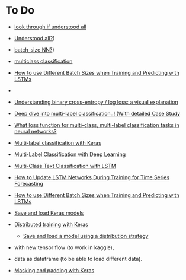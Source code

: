 # To Do

- [look through if understood all](https://courses.fit.cvut.cz/NI-MVI/tutorials/B201/cviceni_2.html)

- [Understood all?](https://courses.fit.cvut.cz/NI-MVI/tutorials/B201/cviceni_4.html))

- [batch_size NN?](https://stats.stackexchange.com/questions/153531/what-is-batch-size-in-neural-network))

- [multiclass classification](https://machinelearningmastery.com/multi-class-classification-tutorial-keras-deep-learning-library/)

- [How to use Different Batch Sizes when Training and Predicting with LSTMs](https://machinelearningmastery.com/use-different-batch-sizes-training-predicting-python-keras/)

- [](https://github.com/tensorflow/tensorflow/issues/34025)

- [Understanding binary cross-entropy / log loss: a visual explanation](https://towardsdatascience.com/understanding-binary-cross-entropy-log-loss-a-visual-explanation-a3ac6025181a)

- [Deep dive into multi-label classification..! (With detailed Case Study](https://towardsdatascience.com/journey-to-the-center-of-multi-label-classification-384c40229bff)

- [What loss function for multi-class, multi-label classification tasks in neural networks?](https://stats.stackexchange.com/questions/207794/what-loss-function-for-multi-class-multi-label-classification-tasks-in-neural-n)

- [Multi-label classification with Keras](https://www.pyimagesearch.com/2018/05/07/multi-label-classification-with-keras/)

- [Multi-Label Classification with Deep Learning](https://machinelearningmastery.com/multi-label-classification-with-deep-learning/)

- [Multi-Class Text Classification with LSTM](https://towardsdatascience.com/multi-class-text-classification-with-lstm-1590bee1bd17)

- [How to Update LSTM Networks During Training for Time Series Forecasting](https://machinelearningmastery.com/update-lstm-networks-training-time-series-forecasting/)

- [How to use Different Batch Sizes when Training and Predicting with LSTMs](https://machinelearningmastery.com/use-different-batch-sizes-training-predicting-python-keras/)

- [Save and load Keras models](https://www.tensorflow.org/guide/keras/save_and_serialize)

- [Distributed training with Keras](https://www.tensorflow.org/tutorials/distribute/keras)
    - [Save and load a model using a distribution strategy](https://www.tensorflow.org/tutorials/distribute/save_and_load)

-   with new tensor flow (to work in kaggle),
-   data as dataframe (to be able to load different data).

- [Masking and padding with Keras](https://www.tensorflow.org/guide/keras/masking_and_padding)

